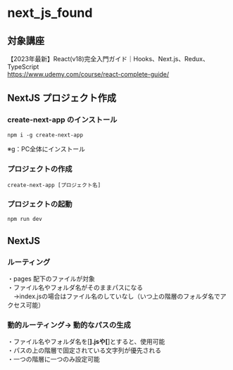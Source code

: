 # next_js_found
## 対象講座
【2023年最新】React(v18)完全入門ガイド｜Hooks、Next.js、Redux、TypeScript<br>
https://www.udemy.com/course/react-complete-guide/

## NextJS プロジェクト作成
### create-next-app のインストール
```
npm i -g create-next-app
```
※g：PC全体にインストール
### プロジェクトの作成
```
create-next-app [プロジェクト名]
```
### プロジェクトの起動
```
npm run dev
```

## NextJS
### ルーティング
・pages 配下のファイルが対象<br>
・ファイル名やフォルダ名がそのままパスになる<br>
　→index.jsの場合はファイル名のしていなし（いつ上の階層のフォルダ名でアクセス可能）

### 動的ルーティング→ 動的なパスの生成
・ファイル名やフォルダ名を[****].jsや[****]とすると、使用可能<br>
・パスの上の階層で固定されている文字列が優先される<br>
・一つの階層に一つのみ設定可能
